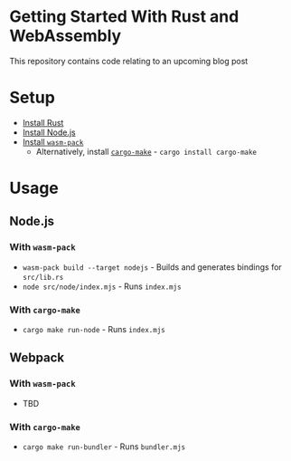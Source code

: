 # Getting Started With Rust and WebAssembly

This repository contains code relating to an upcoming blog post

# Setup

- [Install Rust](https://www.rust-lang.org/learn/get-started)
- [Install Node.js](https://nodejs.dev/)
- [Install `wasm-pack`](https://rustwasm.github.io/wasm-pack/installer/)
  - Alternatively, install [`cargo-make`](https://github.com/sagiegurari/cargo-make) - `cargo install cargo-make`

# Usage

## Node.js

### With `wasm-pack`

- `wasm-pack build --target nodejs` - Builds and generates bindings for `src/lib.rs`
- `node src/node/index.mjs` - Runs `index.mjs`

### With `cargo-make`

- `cargo make run-node` - Runs `index.mjs`

## Webpack

### With `wasm-pack`

- TBD

### With `cargo-make`

- `cargo make run-bundler` - Runs `bundler.mjs`
